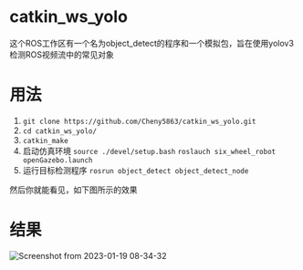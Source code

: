 # catkin_ws_yolo
这个ROS工作区有一个名为object_detect的程序和一个模拟包，旨在使用yolov3检测ROS视频流中的常见对象
# 用法
1. `git clone https://github.com/Cheny5863/catkin_ws_yolo.git`
2. `cd catkin_ws_yolo/`
3. `catkin_make`
4. 启动仿真环境
`source ./devel/setup.bash`
`roslauch six_wheel_robot openGazebo.launch`
5. 运行目标检测程序
`rosrun object_detect object_detect_node `

然后你就能看见，如下图所示的效果

# 结果
![Screenshot from 2023-01-19 08-34-32](https://user-images.githubusercontent.com/40204259/213339628-d48c3fc4-7ba9-4c21-a253-17699a2404b5.png)
